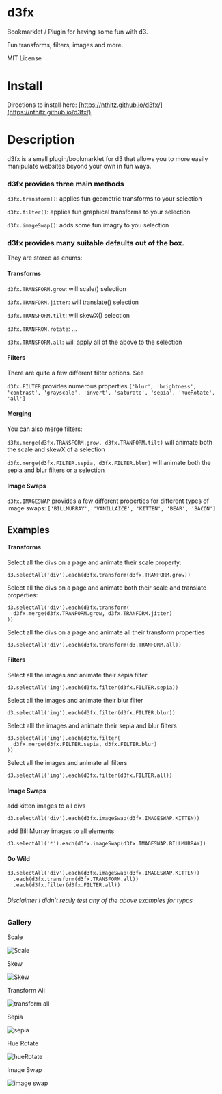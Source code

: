 # d3fx

Bookmarklet / Plugin for having some fun with d3.

Fun transforms, filters, images and more.

MIT License

# Install

Directions to install here: [https://nthitz.github.io/d3fx/](https://nthitz.github.io/d3fx/)

# Description

d3fx is a small plugin/bookmarklet for d3 that allows you to more easily
manipulate websites beyond your own in fun ways.

### d3fx provides three main methods

`d3fx.transform()`: applies fun geometric transforms to your selection

`d3fx.filter()`: applies fun graphical transforms to your selection

`d3fx.imageSwap()`: adds some fun imagry to you selection


### d3fx provides many suitable defaults out of the box.

They are stored as enums:

#### Transforms

`d3fx.TRANSFORM.grow`:  will scale() selection

`d3fx.TRANFORM.jitter`: will translate() selection

`d3fx.TRANSFORM.tilt`: will skewX() selection

`d3fx.TRANFROM.rotate`: ...

`d3fx.TRANSFORM.all`: will apply all of the above to the selection

#### Filters

There are quite a few different filter options. See

`d3fx.FILTER` provides numerous properties `['blur', 'brightness', 'contrast', 'grayscale', 'invert', 'saturate', 'sepia', 'hueRotate', 'all']`

#### Merging

You can also merge filters:

`d3fx.merge(d3fx.TRANSFORM.grow, d3fx.TRANFORM.tilt)` will animate both the scale and skewX of a selection

`d3fx.merge(d3fx.FILTER.sepia, d3fx.FILTER.blur)` will animate both the sepia and blur filters or a selection


#### Image Swaps

`d3fx.IMAGESWAP` provides a few different properties for different types of image swaps:
`['BILLMURRAY', 'VANILLAICE', 'KITTEN', 'BEAR', 'BACON']`

## Examples

#### Transforms

Select all the divs on a page and animate their scale property:

`d3.selectAll('div').each(d3fx.transform(d3fx.TRANFORM.grow))`

Select all the divs on a page and animate both their scale and translate properties:

    d3.selectAll('div').each(d3fx.transform(
      d3fx.merge(d3fx.TRANFORM.grow, d3fx.TRANFORM.jitter)
    ))

Select all the divs on a page and animate all their transform properties

`d3.selectAll('div').each(d3fx.transform(d3.TRANFORM.all))`

#### Filters

Select all the images and animate their sepia filter

`d3.selectAll('img').each(d3fx.filter(d3fx.FILTER.sepia))`

Select all the images and animate their blur filter

`d3.selectAll('img').each(d3fx.filter(d3fx.FILTER.blur))`

Select alll the images and animate their sepia and blur filters

    d3.selectAll('img').each(d3fx.filter(
      d3fx.merge(d3fx.FILTER.sepia, d3fx.FILTER.blur)
    ))

Select all the images and animate all filters

`d3.selectAll('img').each(d3fx.filter(d3fx.FILTER.all))`

#### Image Swaps

add kitten images to all divs

`d3.selectAll('div').each(d3fx.imageSwap(d3fx.IMAGESWAP.KITTEN))`

add Bill Murray images to all elements

`d3.selectAll('*').each(d3fx.imageSwap(d3fx.IMAGESWAP.BILLMURRAY))`

#### Go Wild

    d3.selectAll('div').each(d3fx.imageSwap(d3fx.IMAGESWAP.KITTEN))
      .each(d3fx.transform(d3fx.TRANSFORM.all))
      .each(d3fx.filter(d3fx.FILTER.all))

###### Disclaimer I didn't really test any of the above examples for typos

### Gallery

Scale

![Scale](https://nthitz.github.io/d3fx/images/scale.gif)

Skew

![Skew](https://nthitz.github.io/d3fx/images/skew.gif)

Transform All

![transform all](https://nthitz.github.io/d3fx/images/transformall.gif)

Sepia

![sepia](https://nthitz.github.io/d3fx/images/sepia.gif)

Hue Rotate

![hueRotate](https://nthitz.github.io/d3fx/images/hueRotate.gif)

Image Swap

![image swap](https://nthitz.github.io/d3fx/images/imageSwap.png)


